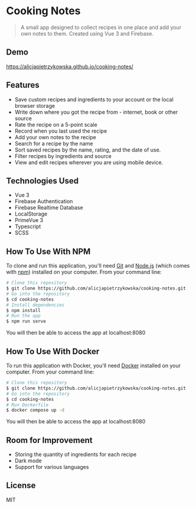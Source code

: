 # Cooking Notes
> A small app designed to collect recipes in one place and add your own notes to them. Created using Vue 3 and Firebase.

## Demo
https://alicjapietrzykowska.github.io/cooking-notes/

## Features
- Save custom recipes and ingredients to your account or the local browser storage
- Write down where you got the recipe from - internet, book or other source
- Rate the recipe on a 5-point scale
- Record when you last used the recipe
- Add your own notes to the recipe
- Search for a recipe by the name
- Sort saved recipes by the name, rating, and the date of use. 
- Filter recipes by ingredients and source
- View and edit recipes wherever you are using mobile device. 

## Technologies Used
- Vue 3
- Firebase Authentication
- Firebase Realtime Database
- LocalStorage
- PrimeVue 3
- Typescript
- SCSS

## How To Use With NPM

To clone and run this application, you'll need [Git](https://git-scm.com) and [Node.js](https://nodejs.org/en/download/) (which comes with [npm](http://npmjs.com)) installed on your computer. From your command line:

```bash
# Clone this repository
$ git clone https://github.com/alicjapietrzykowska/cooking-notes.git
# Go into the repository
$ cd cooking-notes
# Install dependencies
$ npm install
# Run the app
$ npm run serve
```
You will then be able to access the app at localhost:8080

## How To Use With Docker

To run this application with Docker, you'll need [Docker](https://docs.docker.com/) installed on your computer. From your command line:

```bash
# Clone this repository
$ git clone https://github.com/alicjapietrzykowska/cooking-notes.git
# Go into the repository
$ cd cooking-notes
# Run Dockerfile
$ docker compose up -d
```
You will then be able to access the app at localhost:8080

## Room for Improvement
- Storing the quantity of ingredients for each recipe
- Dark mode
- Support for various languages

## License
MIT
